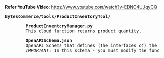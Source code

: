 **Refer YouTube Video**: https://www.youtube.com/watch?v=EDNC4UUqyCQ
<pre>
<b>BytesCommerce/tools/ProductInventoryTool/</b><br>
        <b>ProductInventoryManager.py</b>
        This cloud function returns product quantity.

        <b>OpenAPISchema.json</b>
        OpenAPI Schema that defines (the interfaces of) the above function (ProductInventoryManager.py).
        <i>IMPORTANT</i>: In this schema - you must modify the function name URL, PATHS and operationId as per your implementation.
</pre>
